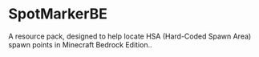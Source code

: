 # SpotMarkerBE
A resource pack, designed to help locate HSA (Hard-Coded Spawn Area) spawn points in Minecraft Bedrock Edition..
